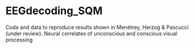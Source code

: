 # EEGdecoding_SQM
 Code and data to reproduce results shown in Menétrey, Herzog & Pascucci (under review). Neural correlates of unconscious and conscious visual processing
